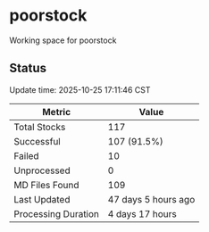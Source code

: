 # poorstock
Working space for poorstock

## Status
Update time: 2025-10-25 17:11:46 CST

| Metric | Value |
|--------|-------|
| Total Stocks | 117 |
| Successful | 107 (91.5%) |
| Failed | 10 |
| Unprocessed | 0 |
| MD Files Found | 109 |
| Last Updated | 47 days 5 hours ago |
| Processing Duration | 4 days 17 hours |

